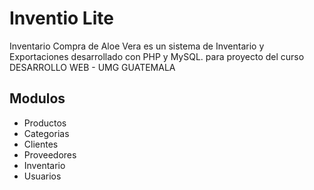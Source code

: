 # Inventio Lite
Inventario Compra de Aloe Vera es un sistema de Inventario y Exportaciones desarrollado con PHP y MySQL.
para proyecto del curso DESARROLLO WEB - UMG GUATEMALA
## Modulos
- Productos
- Categorias
- Clientes
- Proveedores
- Inventario
- Usuarios
